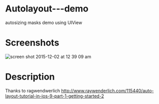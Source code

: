# Autolayout---demo
autosizing masks demo using UIView 

# Screenshots

![screen shot 2015-12-02 at 12 39 09 am](https://cloud.githubusercontent.com/assets/12906173/11511118/33c03510-988d-11e5-84bb-e1e76e65dadd.png)


# Description
Thanks to ragwendwerlich
http://www.raywenderlich.com/115440/auto-layout-tutorial-in-ios-9-part-1-getting-started-2

